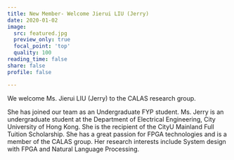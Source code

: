 ```yaml
---
title: New Member- Welcome Jierui LIU (Jerry)
date: 2020-01-02
image:
  src: featured.jpg
  preview_only: true
  focal_point: 'top'
  quality: 100
reading_time: false
share: false
profile: false

---
```

We welcome Ms. Jierui LIU (Jerry) to the CALAS research group.
<!--more-->
She has joined our team as an Undergraduate FYP student. Ms. Jerry is an undergraduate student at the Department of Electrical Engineering, City University of Hong Kong. She is the recipient of the CityU Mainland Full Tuition Scholarship. She has a great passion for FPGA technologies and is a member of the CALAS group. Her research interests include System design with FPGA and Natural Language Processing.
